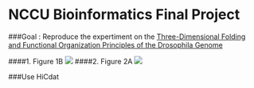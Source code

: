 # NCCU Bioinformatics Final Project

###Goal : 
Reproduce the expertiment on the [Three-Dimensional Folding and Functional Organization Principles of the Drosophila Genome](http://admbio.ccu.edu.tw/new/seminar_pdf/1002/Three-dimensional.pdf)  

####1. Figure 1B
![](https://github.com/yad50968/NCCU_Bioinformatics_Final/blob/master/paper_1B.png)
####2. Figure 2A 
![](https://github.com/yad50968/NCCU_Bioinformatics_Final/blob/master/paper_2A.png)


###Use HiCdat

